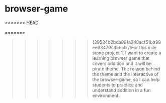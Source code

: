 # browser-game
<<<<<<< HEAD

=======
>>>>>>> 139534b2bda991a248acf51bb99ee33470cd565b
//For this mile stone project 1, I want to create a learning browser game that covers addition and it will be pirate theme. The reason behind the theme and the interactive of the browser-game, so I can help students to practice and understand addition in a fun environment.
